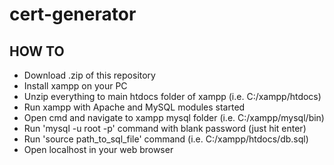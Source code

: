 # cert-generator

## HOW TO

- Download .zip of this repository
- Install xampp on your PC
- Unzip everything to main htdocs folder of xampp (i.e. C:/xampp/htdocs)
- Run xampp with Apache and MySQL modules started
- Open cmd and navigate to xampp mysql folder (i.e. C:/xampp/mysql/bin)
- Run 'mysql -u root -p' command with blank password (just hit enter)
- Run 'source path_to_sql_file' command (i.e. C:/xampp/htdocs/db.sql)
- Open localhost in your web browser